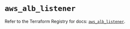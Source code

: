 # `aws_alb_listener`

Refer to the Terraform Registry for docs: [`aws_alb_listener`](https://registry.terraform.io/providers/hashicorp/aws/5.84.0/docs/resources/alb_listener).
